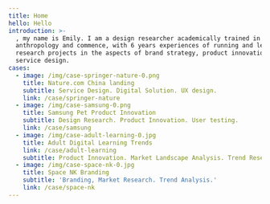```yaml
---
title: Home
hello: Hello
introduction: >-
  , my name is Emily. I am a design researcher academically trained in design
  anthropology and commence, with 6 years experiences of running and leading
  research projects in the aspects of brand strategy, product innovation and
  service design.
cases:
  - image: /img/case-springer-nature-0.png
    title: Nature.com China landing
    subtitle: Service Design. Digital Solution. UX design.
    link: /case/springer-nature
  - image: /img/case-samsung-0.png
    title: Samsung Pet Product Innovation
    subtitle: Design Research. Product Innovation. User testing.
    link: /case/samsung
  - image: /img/case-adult-learning-0.jpg
    title: Adult Digital Learning Trends
    link: /case/adult-learning
    subtitle: Product Innovation. Market Landscape Analysis. Trend Research.
  - image: /img/case-space-nk-0.jpg
    title: Space NK Branding
    subtitle: 'Branding, Market Research. Trend Analysis.'
    link: /case/space-nk
---
```

